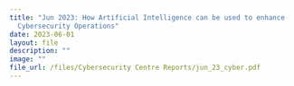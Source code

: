 ```yaml
---
title: "Jun 2023: How Artificial Intelligence can be used to enhance
  Cybersecurity Operations"
date: 2023-06-01
layout: file
description: ""
image: ""
file_url: /files/Cybersecurity Centre Reports/jun_23_cyber.pdf
---
```

